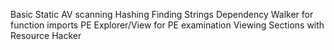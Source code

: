 Basic Static 
	AV scanning 
	Hashing
	Finding Strings 
	Dependency Walker for function imports 
	PE Explorer/View for PE examination 
	Viewing Sections with Resource Hacker 

